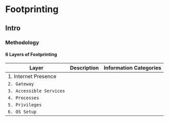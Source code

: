 # Footprinting
## Intro
### Methodology
#### 6 Layers of Footprinting
|Layer|Description|Information Categories|
|-----|-----------|----------------------|
| 1. Internet Presence|||
|`2. Gateway`|||
|`3. Accessible Services`|||
|`4. Processes`|||
|`5. Privileges`|||
|`6. OS Setup`|||
